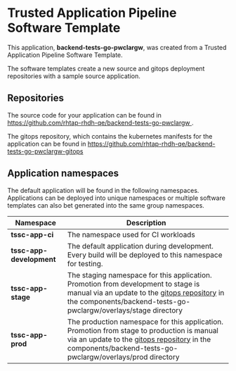 # Trusted Application Pipeline Software Template

This application, **backend-tests-go-pwclargw**, was created from a Trusted Application Pipeline Software Template.

The software templates create a new source and gitops deployment repositories with a sample source application. 

## Repositories

The source code for your application can be found in [https://github.com/rhtap-rhdh-qe/backend-tests-go-pwclargw ](https://github.com/rhtap-rhdh-qe/backend-tests-go-pwclargw ).
 
The gitops repository, which contains the kubernetes manifests for the application can be found in 
[https://github.com/rhtap-rhdh-qe/backend-tests-go-pwclargw-gitops ](https://github.com/rhtap-rhdh-qe/backend-tests-go-pwclargw-gitops ) 

## Application namespaces 

The default application will be found in the following namespaces. Applications can be deployed into unique namespaces or multiple software templates can also bet generated into the same group namespaces.  

|  Namespace   |  Description   |  
| -------- | -------- |
| **tssc-app-ci** | The namespace used for CI workloads |
| **tssc-app-development** | The default application during development. Every build will be deployed to this namespace for testing. |
| **tssc-app-stage** | The staging namespace for this application. Promotion from development to stage is manual via an update to the [gitops repository](https://github.com/rhtap-rhdh-qe/backend-tests-go-pwclargw-gitops ) in the components/backend-tests-go-pwclargw/overlays/stage directory |
| **tssc-app-prod** | The production namespace for this application. Promotion from stage to production is manual via an update to the [gitops repository](https://github.com/rhtap-rhdh-qe/backend-tests-go-pwclargw-gitops ) in the components/backend-tests-go-pwclargw/overlays/prod directory |